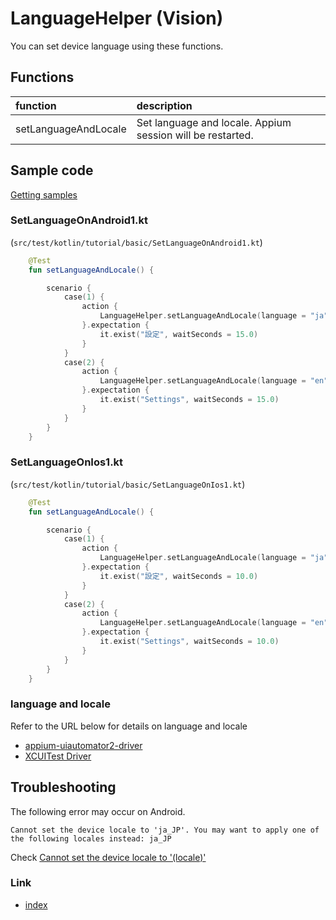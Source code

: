 # LanguageHelper (Vision)

You can set device language using these functions.

## Functions

| function             | description                                                |
|:---------------------|:-----------------------------------------------------------|
| setLanguageAndLocale | Set language and locale. Appium session will be restarted. |

## Sample code

[Getting samples](../../../vision/getting_samples.md)

### SetLanguageOnAndroid1.kt

(`src/test/kotlin/tutorial/basic/SetLanguageOnAndroid1.kt`)

```kotlin
    @Test
    fun setLanguageAndLocale() {

        scenario {
            case(1) {
                action {
                    LanguageHelper.setLanguageAndLocale(language = "ja", locale = "JP")
                }.expectation {
                    it.exist("設定", waitSeconds = 15.0)
                }
            }
            case(2) {
                action {
                    LanguageHelper.setLanguageAndLocale(language = "en", locale = "US")
                }.expectation {
                    it.exist("Settings", waitSeconds = 15.0)
                }
            }
        }
    }
```

### SetLanguageOnIos1.kt

(`src/test/kotlin/tutorial/basic/SetLanguageOnIos1.kt`)

```kotlin
    @Test
    fun setLanguageAndLocale() {

        scenario {
            case(1) {
                action {
                    LanguageHelper.setLanguageAndLocale(language = "ja", locale = "JP")
                }.expectation {
                    it.exist("設定", waitSeconds = 10.0)
                }
            }
            case(2) {
                action {
                    LanguageHelper.setLanguageAndLocale(language = "en", locale = "US")
                }.expectation {
                    it.exist("Settings", waitSeconds = 10.0)
                }
            }
        }
    }
```

### language and locale

Refer to the URL below for details on language and locale<br>

- [appium-uiautomator2-driver](https://github.com/appium/appium-uiautomator2-driver)<br>
- [XCUITest Driver](https://appium.github.io/appium-xcuitest-driver/4.16/capabilities/)

## Troubleshooting

The following error may occur on Android.

```
Cannot set the device locale to 'ja_JP'. You may want to apply one of the following locales instead: ja_JP 
```

Check [Cannot set the device locale to '(locale)'](../../troubleshooting/performance_and_stability_android/cannot_set_the_device_locale_to.md)

### Link

- [index](../../../index.md)
